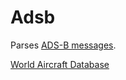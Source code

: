 # Adsb

Parses [ADS-B messages](http://mode-s.org/decode/adsb/introduction.html).

[World Aircraft Database](https://junzis.com/adb/data)
